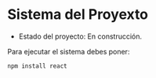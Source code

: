 <h1>Sistema del Proyexto</h1>

- Estado del proyecto: En construcción.

Para ejecutar el sistema debes poner:

```npm install react```
